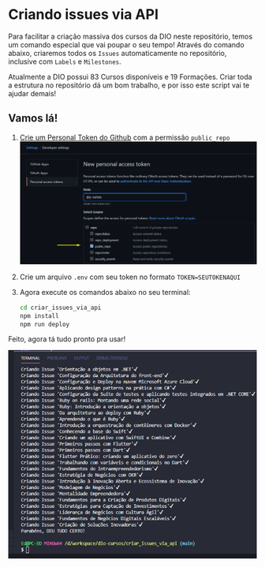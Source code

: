 # Criando issues via API 

Para facilitar a criação massiva dos cursos da DIO neste repositório, temos um comando especial que vai poupar o seu tempo!
Através do comando abaixo, criaremos todos os `Issues` automaticamente no repositório, inclusive com `Labels` e `Milestones`.

Atualmente a DIO possui 83 Cursos disponíveis e 19 Formações.
Criar toda a estrutura no repositório dá um bom trabalho, e por isso este script vai te ajudar demais!

## Vamos lá!

1. [Crie um Personal Token do Github](https://github.com/settings/tokens/new) com a permissão `public_repo`
![github-token-image](../assets/github-token-permissao.png)
   
1. Crie um arquivo `.env` com seu token no formato `TOKEN=SEUTOKENAQUI`
1. Agora execute os comandos abaixo no seu terminal:
    ```bash
    cd criar_issues_via_api
    npm install
    npm run deploy
    ```
Feito, agora tá tudo pronto pra usar!

![terminal](../assets/criando-issue-terminal.png)